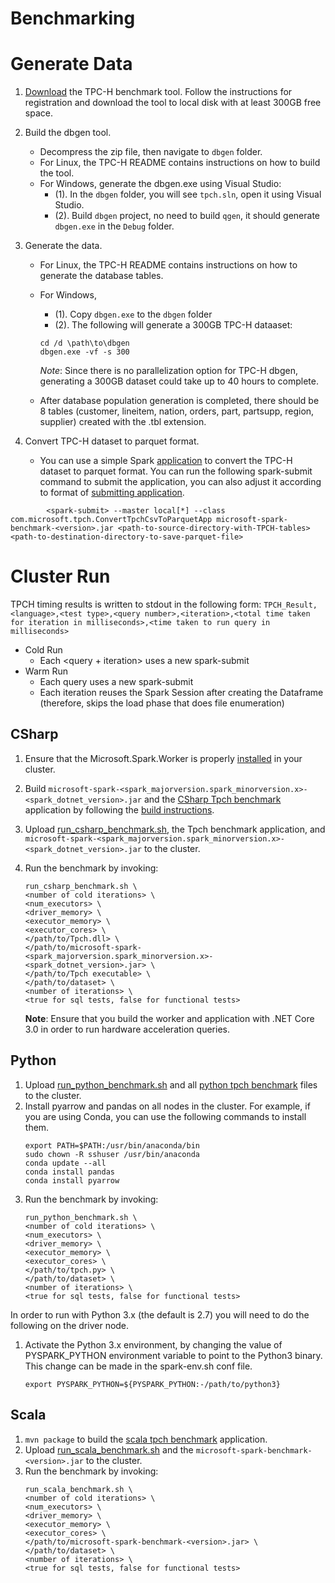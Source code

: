 Benchmarking
===

# Generate Data
1. [Download](http://www.tpc.org/tpc_documents_current_versions/current_specifications.asp) the TPC-H benchmark tool.
Follow the instructions for registration and download the tool to local disk with at least 300GB free space.

2. Build the dbgen tool.
    - Decompress the zip file, then navigate to `dbgen` folder.
    - For Linux, the TPC-H README contains instructions on how to build the tool.
    - For Windows, generate the dbgen.exe using Visual Studio:
        - (1). In the `dbgen` folder, you will see `tpch.sln`, open it using Visual Studio.
        - (2). Build `dbgen` project, no need to build `qgen`, it should generate `dbgen.exe` in the `Debug` folder.

3. Generate the data.
    - For Linux, the TPC-H README contains instructions on how to generate the database tables.
    - For Windows,
        - (1). Copy `dbgen.exe` to the `dbgen` folder
        - (2). The following will generate a 300GB TPC-H dataaset:
        ```shell
        cd /d \path\to\dbgen
        dbgen.exe -vf -s 300
        ```
        *Note*: Since there is no parallelization option for TPC-H dbgen, generating a 300GB dataset could take up to 40 hours to complete.

    - After database population generation is completed, there should be 8 tables (customer, lineitem, nation, orders, part, partsupp, region, supplier) created with the .tbl extension.

4. Convert TPC-H dataset to parquet format.
    - You can use a simple Spark [application](https://github.com/dotnet/spark/blob/master/benchmark/scala/src/main/scala/com/microsoft/tpch/ConvertTpchCsvToParquetApp.scala) to convert the TPC-H dataset to parquet format. You can run the following spark-submit command to submit the application, you can also adjust it according to format of [submitting application](https://spark.apache.org/docs/latest/submitting-applications.html).
```
        <spark-submit> --master local[*] --class com.microsoft.tpch.ConvertTpchCsvToParquetApp microsoft-spark-benchmark-<version>.jar <path-to-source-directory-with-TPCH-tables> <path-to-destination-directory-to-save-parquet-file>
```

# Cluster Run
TPCH timing results is written to stdout in the following form: `TPCH_Result,<language>,<test type>,<query number>,<iteration>,<total time taken for iteration in milliseconds>,<time taken to run query in milliseconds>`

- Cold Run
   - Each <query + iteration> uses a new spark-submit
- Warm Run
   - Each query uses a new spark-submit
   - Each iteration reuses the Spark Session after creating the Dataframe (therefore, skips the load phase that does file enumeration)

## CSharp
1. Ensure that the Microsoft.Spark.Worker is properly [installed](../deployment/README.md#cloud-deployment) in your cluster.
2. Build `microsoft-spark-<spark_majorversion.spark_minorversion.x>-<spark_dotnet_version>.jar` and the [CSharp Tpch benchmark](csharp/Tpch) application by following the [build instructions](../README.md#building-from-source).
3. Upload [run_csharp_benchmark.sh](run_csharp_benchmark.sh), the Tpch benchmark application, and `microsoft-spark-<spark_majorversion.spark_minorversion.x>-<spark_dotnet_version>.jar` to the cluster.
4. Run the benchmark by invoking:
    ```shell
    run_csharp_benchmark.sh \
    <number of cold iterations> \
    <num_executors> \
    <driver_memory> \
    <executor_memory> \
    <executor_cores> \
    </path/to/Tpch.dll> \
    </path/to/microsoft-spark-<spark_majorversion.spark_minorversion.x>-<spark_dotnet_version>.jar> \
    </path/to/Tpch executable> \
    </path/to/dataset> \
    <number of iterations> \
    <true for sql tests, false for functional tests>
    ```

    **Note**: Ensure that you build the worker and application with .NET Core 3.0 in order to run hardware acceleration queries.


## Python
1. Upload [run_python_benchmark.sh](run_python_benchmark.sh) and all [python tpch benchmark](python/) files to the cluster.
2. Install pyarrow and pandas on all nodes in the cluster. For example, if you are using Conda, you can use the following commands to install them.
    ```shell
    export PATH=$PATH:/usr/bin/anaconda/bin
    sudo chown -R sshuser /usr/bin/anaconda
    conda update --all
    conda install pandas
    conda install pyarrow
    ```
3. Run the benchmark by invoking:
    ```shell
    run_python_benchmark.sh \
    <number of cold iterations> \
    <num_executors> \
    <driver_memory> \
    <executor_memory> \
    <executor_cores> \
    </path/to/tpch.py> \
    </path/to/dataset> \
    <number of iterations> \
    <true for sql tests, false for functional tests>
    ```
In order to run with Python 3.x (the default is 2.7) you will need to do the following on the driver node.
1. Activate the Python 3.x environment, by changing the value of PYSPARK_PYTHON environment variable to point to the Python3 binary. This change can be made in the spark-env.sh conf file.
    ```shell
    export PYSPARK_PYTHON=${PYSPARK_PYTHON:-/path/to/python3}
    ```

## Scala
1. `mvn package` to build the [scala tpch benchmark](scala/) application.
2. Upload [run_scala_benchmark.sh](run_scala_benchmark.sh) and the `microsoft-spark-benchmark-<version>.jar` to the cluster.
3. Run the benchmark by invoking:
    ```shell
    run_scala_benchmark.sh \
    <number of cold iterations> \
    <num_executors> \
    <driver_memory> \
    <executor_memory> \
    <executor_cores> \
    </path/to/microsoft-spark-benchmark-<version>.jar> \
    </path/to/dataset> \
    <number of iterations> \
    <true for sql tests, false for functional tests>
    ```
